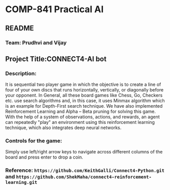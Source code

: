 # COMP-841 Practical AI

## **README**

### Team: Prudhvi and Vijay

## Project Title:CONNECT4-AI bot

### Description: 

It is sequential two player game in which the objective is to create a line of four of your own discs that runs horizontally, vertically, or diagonally before your opponent. In General, all these board games like Chess, Go, Checkers etc. use search algorithms and, in this case, it uses Minmax algorithm which is an example for Depth-First search technique. We have also implemented Reinforcement Learning and Alpha – Beta pruning for solving this game. With the help of a system of observations, actions, and rewards, an agent can repeatedly "play" an environment using this reinforcement learning technique, which also integrates deep neural networks.

### Controls for the game: 
Simply use left/right arrow keys to navigate across different columns of the board and press enter to drop a coin.

### Reference: `https://github.com/KeithGalli/Connect4-Python.git` and `https://github.com/ShekMaha/connect4-reinforcement-learning.git`
